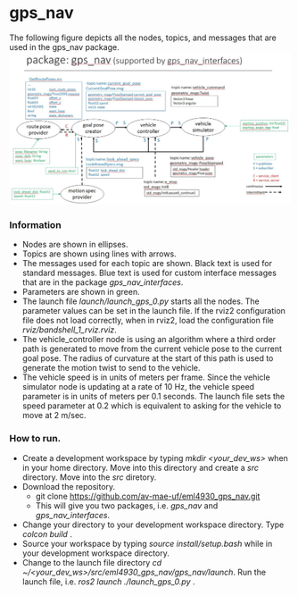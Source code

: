 # gps_nav
The following figure depicts all the nodes, topics, and messages that are used in the gps_nav package.
![gps_nav package](./gps_nav/data/images/gps_nav.jpg)
### Information
- Nodes are shown in ellipses.
- Topics are shown using lines with arrows.
- The messages used for each topic are shown.  Black text is used for standard messages.  Blue text is used for custom interface messages that are in the package *gps_nav_interfaces*.
- Parameters are shown in green.
- The launch file *launch/launch_gps_0.py* starts all the nodes.  The parameter values can be set in the launch file.  If the rviz2 configuration file does not load correctly, when in rviz2, load the configuration file *rviz/bandshell_1_rviz.rviz*.
- The vehicle_controller node is using an algorithm where a third order path is generated to move from the current vehicle pose to the current goal pose.  The radius of curvature at the start of this path is used to generate the motion twist to send to the vehicle.
- The vehicle speed is in units of meters per frame.  Since the vehicle simulator node is updating at a rate of 10 Hz, the vehicle speed parameter is in units of meters per 0.1 seconds.  The launch file sets the speed parameter at 0.2 which is equivalent to asking for the vehicle to move at 2 m/sec.

### How to run.
- Create a development workspace by typing *mkdir <your_dev_ws>* when in your home directory. Move into this directory and create a *src* directory.  Move into the *src* diretory.
- Download the repository.
    - git clone https://github.com/av-mae-uf/eml4930_gps_nav.git
    - This will give you two packages, i.e. *gps_nav* and *gps_nav_interfaces*.
- Change your directory to your development workspace directory.  Type *colcon build* . 
- Source your workspace by typing *source install/setup.bash* while in your development workspace directory.
- Change to the launch file directory *cd ~/<your_dev_ws>/src/eml4930_gps_nav/gps_nav/launch*.  Run the launch file, i.e. *ros2 launch ./launch_gps_0.py* .